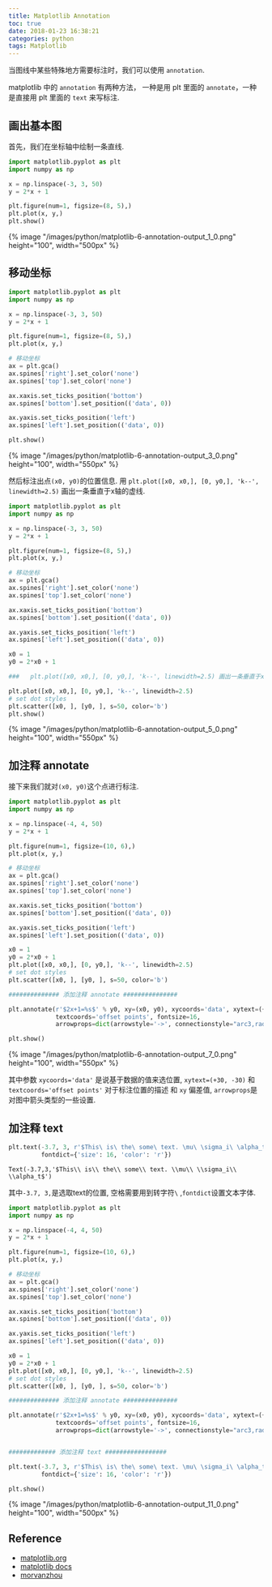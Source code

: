 ```yaml
---
title: Matplotlib Annotation
toc: true
date: 2018-01-23 16:38:21
categories: python
tags: Matplotlib
---
```


当图线中某些特殊地方需要标注时，我们可以使用 `annotation`.  

matplotlib 中的 `annotation` 有两种方法， 一种是用 plt 里面的 `annotate`，一种是直接用 plt 里面的 `text` 来写标注.

<!-- more -->

## 画出基本图

首先，我们在坐标轴中绘制一条直线.

```python
import matplotlib.pyplot as plt
import numpy as np

x = np.linspace(-3, 3, 50)
y = 2*x + 1

plt.figure(num=1, figsize=(8, 5),)
plt.plot(x, y,)
plt.show()
```

<div class="limg1">
{% image "/images/python/matplotlib-6-annotation-output_1_0.png" height="100", width="500px" %}
</div>

## 移动坐标


```python
import matplotlib.pyplot as plt
import numpy as np

x = np.linspace(-3, 3, 50)
y = 2*x + 1

plt.figure(num=1, figsize=(8, 5),)
plt.plot(x, y,)

# 移动坐标
ax = plt.gca()
ax.spines['right'].set_color('none')
ax.spines['top'].set_color('none')

ax.xaxis.set_ticks_position('bottom')
ax.spines['bottom'].set_position(('data', 0))

ax.yaxis.set_ticks_position('left')
ax.spines['left'].set_position(('data', 0))

plt.show()
```

<div class="limg1">
{% image "/images/python/matplotlib-6-annotation-output_3_0.png" height="100", width="550px" %}
</div>

然后标注出点`(x0, y0)`的位置信息. 用 `plt.plot([x0, x0,], [0, y0,], 'k--', linewidth=2.5)` 画出一条垂直于x轴的虚线.

```python
import matplotlib.pyplot as plt
import numpy as np

x = np.linspace(-3, 3, 50)
y = 2*x + 1

plt.figure(num=1, figsize=(8, 5),)
plt.plot(x, y,)

# 移动坐标
ax = plt.gca()
ax.spines['right'].set_color('none')
ax.spines['top'].set_color('none')

ax.xaxis.set_ticks_position('bottom')
ax.spines['bottom'].set_position(('data', 0))

ax.yaxis.set_ticks_position('left')
ax.spines['left'].set_position(('data', 0))

x0 = 1
y0 = 2*x0 + 1

###   plt.plot([x0, x0,], [0, y0,], 'k--', linewidth=2.5) 画出一条垂直于x轴的虚线.  ###

plt.plot([x0, x0,], [0, y0,], 'k--', linewidth=2.5)
# set dot styles
plt.scatter([x0, ], [y0, ], s=50, color='b')
plt.show()
```

<div class="limg1">
{% image "/images/python/matplotlib-6-annotation-output_5_0.png" height="100", width="550px" %}
</div>

## 加注释 annotate

接下来我们就对`(x0, y0)`这个点进行标注.

```python
import matplotlib.pyplot as plt
import numpy as np

x = np.linspace(-4, 4, 50)
y = 2*x + 1

plt.figure(num=1, figsize=(10, 6),)
plt.plot(x, y,)

# 移动坐标
ax = plt.gca()
ax.spines['right'].set_color('none')
ax.spines['top'].set_color('none')

ax.xaxis.set_ticks_position('bottom')
ax.spines['bottom'].set_position(('data', 0))

ax.yaxis.set_ticks_position('left')
ax.spines['left'].set_position(('data', 0))

x0 = 1
y0 = 2*x0 + 1
plt.plot([x0, x0,], [0, y0,], 'k--', linewidth=2.5)
# set dot styles
plt.scatter([x0, ], [y0, ], s=50, color='b')

############## 添加注释 annotate ###############

plt.annotate(r'$2x+1=%s$' % y0, xy=(x0, y0), xycoords='data', xytext=(+30, -30),
             textcoords='offset points', fontsize=16,
             arrowprops=dict(arrowstyle='->', connectionstyle="arc3,rad=.2"))

plt.show()
```

<div class="limg1">
{% image "/images/python/matplotlib-6-annotation-output_7_0.png" height="100", width="550px" %}
</div>

其中参数 `xycoords='data'` 是说基于数据的值来选位置, `xytext=(+30, -30)` 和 `textcoords='offset points'` 对于标注位置的描述 和 `xy` 偏差值, `arrowprops`是对图中箭头类型的一些设置.

## 加注释 text


```python
plt.text(-3.7, 3, r'$This\ is\ the\ some\ text. \mu\ \sigma_i\ \alpha_t$',
         fontdict={'size': 16, 'color': 'r'})
```

    Text(-3.7,3,'$This\\ is\\ the\\ some\\ text. \\mu\\ \\sigma_i\\ \\alpha_t$')

其中`-3.7, 3,`是选取text的位置, 空格需要用到转字符`\` ,`fontdict`设置文本字体.

```python
import matplotlib.pyplot as plt
import numpy as np

x = np.linspace(-4, 4, 50)
y = 2*x + 1

plt.figure(num=1, figsize=(10, 6),)
plt.plot(x, y,)

# 移动坐标
ax = plt.gca()
ax.spines['right'].set_color('none')
ax.spines['top'].set_color('none')

ax.xaxis.set_ticks_position('bottom')
ax.spines['bottom'].set_position(('data', 0))

ax.yaxis.set_ticks_position('left')
ax.spines['left'].set_position(('data', 0))

x0 = 1
y0 = 2*x0 + 1
plt.plot([x0, x0,], [0, y0,], 'k--', linewidth=2.5)
# set dot styles
plt.scatter([x0, ], [y0, ], s=50, color='b')

############## 添加注释 annotate ###############

plt.annotate(r'$2x+1=%s$' % y0, xy=(x0, y0), xycoords='data', xytext=(+30, -30),
             textcoords='offset points', fontsize=16,
             arrowprops=dict(arrowstyle='->', connectionstyle="arc3,rad=.2"))


############# 添加注释 text #################

plt.text(-3.7, 3, r'$This\ is\ the\ some\ text. \mu\ \sigma_i\ \alpha_t$',
         fontdict={'size': 16, 'color': 'r'})

plt.show()
```

<div class="limg1">
{% image "/images/python/matplotlib-6-annotation-output_11_0.png" height="100", width="500px" %}
</div>

[img1]: /images/python/matplotlib-6-annotation-output_1_0.png
[img2]: /images/python/matplotlib-6-annotation-output_3_0.png
[img3]: /images/python/matplotlib-6-annotation-output_5_0.png
[img4]: /images/python/matplotlib-6-annotation-output_7_0.png
[img5]: /images/python/matplotlib-6-annotation-output_11_0.png

## Reference

- [matplotlib.org][1]
- [matplotlib docs][2]
- [morvanzhou][3]

[1]: https://matplotlib.org/
[2]: https://matplotlib.org/contents.html
[3]: https://morvanzhou.github.io


